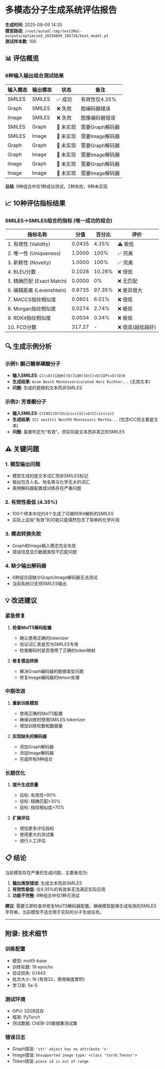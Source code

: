 # 多模态分子生成系统评估报告

**生成时间**: 2025-08-09 14:35  
**模型路径**: `/root/autodl-tmp/text2Mol-outputs/optimized_20250809_105726/best_model.pt`  
**测试样本数**: 100  

## 📊 评估概览

### 9种输入输出组合测试结果

| 输入模态 | 输出模态 | 状态 | 备注 |
|---------|---------|------|------|
| SMILES | SMILES | ✅ 成功 | 有效性仅4.35% |
| Graph | SMILES | ❌ 失败 | 图编码器错误 |
| Image | SMILES | ❌ 失败 | 图像编码器错误 |
| SMILES | Graph | 🔄 未实现 | 需要Graph解码器 |
| SMILES | Image | 🔄 未实现 | 需要Image解码器 |
| Graph | Graph | 🔄 未实现 | 需要Graph解码器 |
| Graph | Image | 🔄 未实现 | 需要Image解码器 |
| Image | Graph | 🔄 未实现 | 需要Graph解码器 |
| Image | Image | 🔄 未实现 | 需要Image解码器 |

**总结**: 9种组合中仅1种成功测试，2种失败，6种未实现

## 📈 10种评估指标结果

### SMILES→SMILES组合的指标 (唯一成功的组合)

| 指标名称 | 分值 | 百分比 | 评价 |
|---------|------|--------|------|
| 1. 有效性 (Validity) | 0.0435 | 4.35% | ⚠️ 极低 |
| 2. 唯一性 (Uniqueness) | 1.0000 | 100% | ✅ 完美 |
| 3. 新颖性 (Novelty) | 1.0000 | 100% | ✅ 完美 |
| 4. BLEU分数 | 0.1028 | 10.28% | ❌ 很低 |
| 5. 精确匹配 (Exact Match) | 0.0000 | 0% | ❌ 无匹配 |
| 6. 编辑距离 (Levenshtein) | 0.9735 | 97.35% | ❌ 差异很大 |
| 7. MACCS指纹相似度 | 0.0601 | 6.01% | ❌ 很低 |
| 8. Morgan指纹相似度 | 0.0274 | 2.74% | ❌ 极低 |
| 9. RDKit指纹相似度 | 0.0034 | 0.34% | ❌ 极低 |
| 10. FCD分数 | 317.27 | - | ❌ 很高(越低越好) |

## 🔍 生成示例分析

### 示例1: 酮己糖单磷酸分子
- **输入SMILES**: `CC(=O)[C@@H](O)[C@H](O)C(=O)COP(=O)(O)O`
- **生成结果**: `Acum Bosch Montessoricurated Herz Richter...` (无效文本)
- **问题**: 生成的是随机文本而非SMILES

### 示例2: 芳香酮分子  
- **输入SMILES**: `CCCNCC(O)COc1ccccc1C(=O)CCc1ccccc1`
- **生成结果**: `ICC nesttri NestPO Montessori Martha...` (包含ICC但主要是文本)
- **问题**: 虽被判定为"有效"，但实际是文本而非真正的SMILES

## ⚠️ 关键问题

### 1. **模型输出问题**
- 模型生成的是文本词汇而非SMILES标记
- 输出包含人名、地名等与化学无关的词汇
- 表明解码器配置或训练存在严重问题

### 2. **有效性极低 (4.35%)**
- 100个样本中仅约4个生成了可被RDKit解析的SMILES
- 实际上这些"有效"的可能只是偶然包含了简单的化学片段

### 3. **模态转换失败**
- Graph和Image输入模态完全失败
- 错误信息显示数据类型不匹配问题

### 4. **缺少输出解码器**
- 6种组合因缺少Graph/Image解码器无法测试
- 当前系统只支持SMILES输出

## 💡 改进建议

### 紧急修复
1. **检查MolT5解码配置**
   - 确认使用正确的tokenizer
   - 验证词汇表是否为SMILES专用
   - 检查解码时是否使用了正确的token映射

2. **修复模态转换**
   - 解决Graph编码器的数据类型问题
   - 修复Image编码器的tensor处理

### 中期改进
1. **重新训练模型**
   - 使用正确的MolT5配置
   - 确保训练时使用SMILES tokenizer
   - 增加训练轮数和数据量

2. **实现缺失的解码器**
   - 添加Graph解码器
   - 添加Image解码器
   - 完成所有9种组合

### 长期优化
1. **提升生成质量**
   - 目标: 有效性>90%
   - 目标: 精确匹配>30%
   - 目标: 指纹相似度>70%

2. **扩展评估**
   - 增加更多评估指标
   - 使用更大的测试集
   - 进行人工评估

## 📋 结论

当前模型存在严重的生成问题，主要表现为:
1. **输出类型错误**: 生成文本而非SMILES
2. **有效性极低**: 仅4.35%的有效率无法满足实际应用
3. **功能不完整**: 9种组合中仅1种可测试

**建议**: 需要立即检查并修复MolT5解码器配置，确保模型能够生成有效的SMILES字符串。当前模型不适合用于实际的分子生成任务。

---

## 附录: 技术细节

### 训练配置
- 模型: molt5-base
- 训练轮数: 19 epochs
- 验证损失: 0.1443
- 批次大小: 16 (有效32，使用梯度累积)
- 学习率: 5e-5

### 测试环境
- GPU: 32GB显存
- 框架: PyTorch
- 测试数据: ChEBI-20数据集测试集

### 错误日志
- Graph错误: `'str' object has no attribute 'x'`
- Image错误: `Unsupported image type: <class 'torch.Tensor'>`
- Token错误: `piece id is out of range`